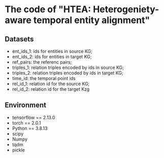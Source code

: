 # The code of "HTEA: Heterogeniety-aware temporal entity alignment"

## Datasets

* ent_ids_1: ids for entities in source KG;
* ent_ids_2: ids for entities in target KG;
* ref_pairs: the referenc pairs;
* triples_1: relation triples encoded by ids in source KG;
* triples_2: relation triples encoded by ids in target KG;
* time_id: the temporal point ids
* rel_id_1: relation id for the source KG;
* rel_id_2: relation id for the target Kzg

## Environment

* tensorflow == 2.13.0
* torch == 2.0.1
* Python == 3.8.13
* scipy
* Numpy
* tqdm
* pickle

